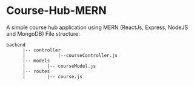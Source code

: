 # Course-Hub-MERN
A simple course hub application using MERN (ReactJs, Express, NodeJS and MongoDB)
File structure:
```
backend
      |-- controller
      |            |--courseController.js
      |-- models
      |        |-- courseModel.js
      |-- routes
      |        |-- course.js
      
```  
